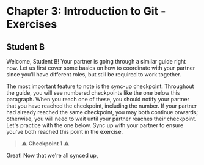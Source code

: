 # Chapter 3: Introduction to Git - Exercises

## Student B

Welcome, Student B! Your partner is going through a similar guide right now. Let us first cover some basics on how to coordinate with your partner since you'll have different roles, but still be required to work together.

The most important feature to note is the sync-up checkpoint. Throughout the guide, you will see numbered checkpoints like the one below this paragraph. When you reach one of these, you should notify your partner that you have reached the checkpoint, including the number. If your partner had already reached the same checkpoint, you may both continue onwards; otherwise, you will need to wait until your partner reaches their checkpoint. Let's practice with the one below. Sync up with your partner to ensure you've both reached this point in the exercise.

> :warning: **Checkpoint 1** :warning:

Great! Now that we're all synced up,
